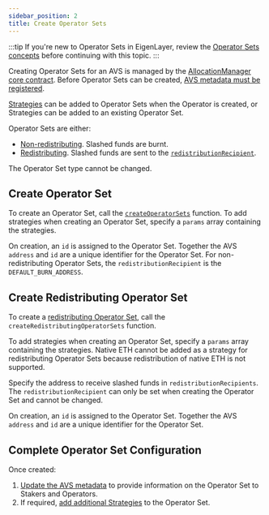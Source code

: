 ```yaml
---
sidebar_position: 2
title: Create Operator Sets
---
```


:::tip
If you're new to Operator Sets in EigenLayer, review the [Operator Sets concepts](../../../../concepts/operator-sets/operator-sets-concept.md) before continuing with this topic.
:::

Creating Operator Sets for an AVS is managed by the [AllocationManager core contract](../../../concepts/eigenlayer-contracts/core-contracts.md). Before Operator Sets can be created,
[AVS metadata must be registered](../register-avs-metadata.md).

[Strategies](../../../../concepts/operator-sets/strategies-and-magnitudes) can be added to Operator Sets when the Operator is created, or Strategies can be added to an existing Operator Set.

Operator Sets are either: 
* [Non-redistributing](#create-operator-set). Slashed funds are burnt.
* [Redistributing](#create-redistributing-operator-set). Slashed funds are sent to the [`redistributionRecipient`](../../../concepts/slashing/slashing-concept-developers.md#redistribution-recipient).

The Operator Set type cannot be changed.

## Create Operator Set

To create an Operator Set, call the [`createOperatorSets`](https://github.com/Layr-Labs/eigenlayer-contracts/blob/9a19503e2a4467f0be938f72e80b11768b2e47f9/docs/core/AllocationManager.md#createoperatorsets) function.
To add strategies when creating an Operator Set, specify a `params` array containing the strategies.

On creation, an `id` is assigned to the Operator Set. Together the AVS `address` and `id` are a unique identifier for the Operator Set.
For non-redistributing Operator Sets, the `redistributionRecipient` is the `DEFAULT_BURN_ADDRESS`.

## Create Redistributing Operator Set

To create a [redistributing Operator Set](../../../../concepts/slashing/redistribution.md), call the `createRedistributingOperatorSets` function.

To add strategies when creating an Operator Set, specify a `params` array containing the strategies.
Native ETH cannot be added as a strategy for redistributing Operator Sets because redistribution of native ETH is not supported.

Specify the address to receive slashed funds in `redistributionRecipients`.  The `redistributionRecipient` can only be set 
when creating the Operator Set and cannot be changed. 

On creation, an `id` is assigned to the Operator Set. Together the AVS `address` and `id` are a unique identifier for the Operator Set.

## Complete Operator Set Configuration

Once created:
1. [Update the AVS metadata](update-avs-metadata.md) to provide information on the Operator Set to Stakers and Operators.
2. If required, [add additional Strategies](modify-strategy-composition.md) to the Operator Set.